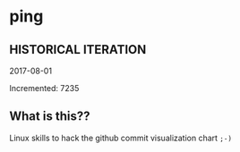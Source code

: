 # ping

## HISTORICAL ITERATION
2017-08-01

Incremented: 7235

## What is this?? 
Linux skills to hack the github commit visualization chart `;-)`
